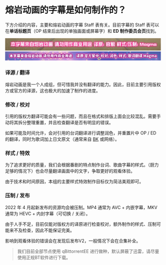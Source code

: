 # 熔岩动画的字幕是如何制作的？

下方介绍的内容，主要和熔岩动画的字幕 Staff 表有关。目前字幕的 Staff 表可以在**单话标题页**（OP 结束后出现的单独画面或屏幕字）和 **ED 制作委员会页**找到。

![img](image/how/1652025390293.png)![](image/how/1652025452182.png)

### 译源 / 翻译

熔岩动画是我一个人成组，但可惜我并没有翻译的能力。因此，目前主要引用版权方或官方的译源，这也极大的加速了制作的进度。

### 修改 / 校对

引用的版权方翻译可能会有一些问题，而且在格式和排版上面会比较混乱。需要手动将其拆分整理重置，并且检查翻译是否有明显的错误。

如果可能及时间允许，会对引用的台词翻译进行调整润色，并重置片中 OP / ED 的翻译，同时为歌词加上日文原文（通常来自 [BK](https://zh.moegirl.org.cn/%E5%B0%8F%E5%86%8C%E5%AD%90) 或网络）。

### 样式 / 特效

为了追求更好的质量，我们会根据番剧的特点制作台词、歌曲字幕的样式。（厨力足够的情况下）也会尽量翻译画面中的文字，争取更好的观看体验。

由于技术和时间原因，本组的主要样式特效制作目标仅为简洁美观即可。

### 压制 / 发布

2022 年 4 月起新发布的资源均会被压制。MP4 通常为 AVC + 内嵌字幕，MKV 通常为 HEVC + 内封字幕（可切换 / 关闭）。

由于人手不足，目前仅能对版权方的译原进行检查校对，额外制作的样式、压制可能来不及检查，因此不能保证完美。

影响到观看体验的错误会在发现后发布V2，一般情况下会在合集补全。

> 我们目前全部节点使用 qBittorrentEE 进行做种，默认屏蔽了迅雷，请尽量使用正规BT软件进行下载。
